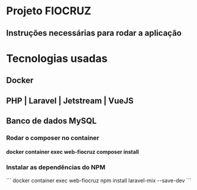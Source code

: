 <h1>Projeto FIOCRUZ</h1>
<h2>Instruções necessárias para rodar a aplicação</h2>

# Tecnologias usadas
## Docker
## PHP | Laravel | Jetstream | VueJS
## Banco de dados MySQL




<h3>Rodar o composer no container</h3>

#### docker container exec web-fiocruz composer install

<h3>Instalar as dependências do NPM</h3>
```
docker container exec web-fiocruz  npm install laravel-mix --save-dev
```
